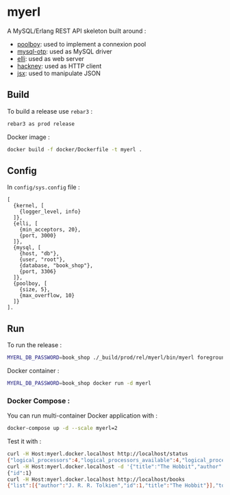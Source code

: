 myerl
=====

A MySQL/Erlang REST API skeleton built around :

* [poolboy][1]: used to implement a connexion pool
* [mysql-otp][2]: used as MySQL driver
* [elli][3]: used as web server
* [hackney][4]: used as HTTP client
* [jsx][5]: used to manipulate JSON

Build
-----

To build a release use `rebar3` :

```sh
rebar3 as prod release
```

Docker image :

```sh
docker build -f docker/Dockerfile -t myerl .
```

Config
------

In `config/sys.config` file :

```
[
  {kernel, [
    {logger_level, info}
  ]},
  {elli, [
    {min_acceptors, 20},
    {port, 3000}
  ]},
  {mysql, [
    {host, "db"},
    {user, "root"},
    {database, "book_shop"},
    {port, 3306}
  ]},
  {poolboy, [
    {size, 5},
    {max_overflow, 10}
  ]}
].
```

Run
---

To run the release :

```sh
MYERL_DB_PASSWORD=book_shop ./_build/prod/rel/myerl/bin/myerl foreground
```

Docker container :

```sh
MYERL_DB_PASSWORD=book_shop docker run -d myerl
```

### Docker Compose :

You can run multi-container Docker application with :

```sh
docker-compose up -d --scale myerl=2
```

Test it with :

```sh
curl -H Host:myerl.docker.localhost http://localhost/status 
{"logical_processors":4,"logical_processors_available":4,"logical_processors_online":4,"memory":{"total":45672256,"processes":5735112,"processes_used":5735112,"system":39937144,"atom":671969,"atom_used":645673,"binary":863080,"code":18150646,"ets":616496},"otp_release":[50,52],"process_count":114,"run_queue":0,"schedulers":4,"system_architecture":[120,56,54,95,54,52,45,112,99,45,108,105,110,117,120,45,109,117,115,108],"thread_pool_size":1,"threads":true,"uptime":123287,"version":[49,50,46,49,46,50]}
curl -H Host:myerl.docker.localhost -d '{"title":"The Hobbit","author":"J. R. R. Tolkien"}' http://localhost/books
{"id":1}
curl -H Host:myerl.docker.localhost http://localhost/books
{"list":[{"author":"J. R. R. Tolkien","id":1,"title":"The Hobbit"}],"total":1}
```

[1]: https://github.com/devinus/poolboy
[2]: https://github.com/mysql-otp/mysql-otp
[3]: https://github.com/elli-lib/elli
[4]: https://github.com/benoitc/hackney
[5]: https://github.com/talentdeficit/jsx
